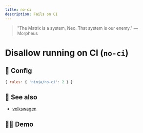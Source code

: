 ```yaml
---
title: no-ci
description: Fails on CI
---
```


<script setup lang="ts">
import CodeEditor from '../../.vitepress/theme/components/code-editor.vue';
import {ruleName, presetConfigs, initialText, fakeLint} from '../../src/sample-code/no-ci.js';
</script>

> "The Matrix is a system, Neo. That system is our enemy." — Morpheus

# Disallow running on CI (`no-ci`)

<!-- end auto-generated rule header -->

## 🔧 Config

```js
{ rules: { 'ninja/no-ci': 2 } }
```

## 🔗 See also

- [volkswagen](https://www.npmjs.com/package/volkswagen)

## 🧑‍💻 Demo

<CodeEditor :rule="ruleName" :text="initialText" :presetConfigs="presetConfigs" :fakeLint="fakeLint" />
